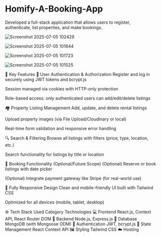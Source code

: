 # Homify-A-Booking-App
Developed a full-stack application that allows users to register, authenticate, list properties, and make bookings.










![Screenshot 2025-07-05 102429](https://github.com/user-attachments/assets/81d2b685-086d-45fc-b79d-19598141436e)

![Screenshot 2025-07-05 101844](https://github.com/user-attachments/assets/2ee24c57-32ba-4c01-b891-f4f57af5b03d)

![Screenshot 2025-07-05 101723](https://github.com/user-attachments/assets/843a7a05-8fe6-4c96-9406-463e83ba66fa)



![Screenshot 2025-07-05 101525](https://github.com/user-attachments/assets/947fb52b-b032-4e69-a055-b399548c58df)














📌 Key Features
👤 User Authentication & Authorization
Register and log in securely using JWT tokens and bcrypt.js

Session managed via cookies with HTTP-only protection

Role-based access: only authenticated users can add/edit/delete listings

🏘️ Property Listing Management
Add, update, and delete rental listings

Upload property images (via File Upload/Cloudinary or local)

Real-time form validation and responsive error handling

🔍 Search & Filtering
Browse all listings with filters (price, type, location, etc.)

Search functionality for listings by title or location

🧾 Booking Functionality (Optional/Future Scope)
 (Optional) Reserve or book listings with date picker

 (Optional) Integrate payment gateway like Stripe (for real-world use)

📱 Fully Responsive Design
Clean and mobile-friendly UI built with Tailwind CSS

Optimized for all devices (mobile, tablet, desktop)

⚙️ Tech Stack Used
Category	Technologies
💻 Frontend	React.js, Context API, React Router DOM
🎯 Backend	Node.js, Express.js
💾 Database	MongoDB (with Mongoose ODM)
🔐 Authentication	JWT, bcrypt.js
🧠 State Management	React Context API
🖼️ Styling	Tailwind CSS
☁️ Hosting
